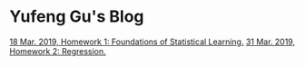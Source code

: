 # Yufeng Gu's Blog
[18 Mar. 2019, Homework 1: Foundations of Statistical Learning.]({{site.baseurl}}/homework/hw1.pdf")
[31 Mar. 2019, Homework 2: Regression.]({{site.baseurl}}/homework/hw2.pdf")
